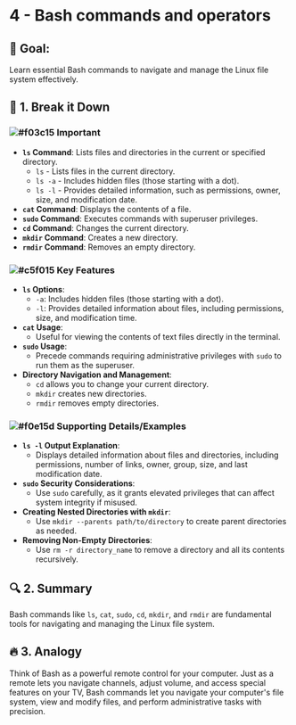# 4 - Bash commands and operators


## 🎯 Goal:
Learn essential Bash commands to navigate and manage the Linux file system effectively.

## 🧠 1. Break it Down

### ![#f03c15](https://placehold.co/15x15/f03c15/f03c15.png) **Important**
- **`ls` Command**: Lists files and directories in the current or specified directory.
  - `ls` - Lists files in the current directory.
  - `ls -a` - Includes hidden files (those starting with a dot).
  - `ls -l` - Provides detailed information, such as permissions, owner, size, and modification date.
- **`cat` Command**: Displays the contents of a file.
- **`sudo` Command**: Executes commands with superuser privileges.
- **`cd` Command**: Changes the current directory.
- **`mkdir` Command**: Creates a new directory.
- **`rmdir` Command**: Removes an empty directory.

### ![#c5f015](https://placehold.co/15x15/c5f015/c5f015.png) **Key Features**
- **`ls` Options**:
  - `-a`: Includes hidden files (those starting with a dot).
  - `-l`: Provides detailed information about files, including permissions, size, and modification time.
- **`cat` Usage**:
  - Useful for viewing the contents of text files directly in the terminal.
- **`sudo` Usage**:
  - Precede commands requiring administrative privileges with `sudo` to run them as the superuser.
- **Directory Navigation and Management**:
  - `cd` allows you to change your current directory.
  - `mkdir` creates new directories.
  - `rmdir` removes empty directories.

### ![#f0e15d](https://placehold.co/15x15/f0e15d/f0e15d.png) **Supporting Details/Examples**
- **`ls -l` Output Explanation**:
  - Displays detailed information about files and directories, including permissions, number of links, owner, group, size, and last modification date.
- **`sudo` Security Considerations**:
  - Use `sudo` carefully, as it grants elevated privileges that can affect system integrity if misused.
- **Creating Nested Directories with `mkdir`**:
  - Use `mkdir --parents path/to/directory` to create parent directories as needed.
- **Removing Non-Empty Directories**:
  - Use `rm -r directory_name` to remove a directory and all its contents recursively.

## 🔍 2. Summary
Bash commands like `ls`, `cat`, `sudo`, `cd`, `mkdir`, and `rmdir` are fundamental tools for navigating and managing the Linux file system.

## 🔥 3. Analogy
Think of Bash as a powerful remote control for your computer. Just as a remote lets you navigate channels, adjust volume, and access special features on your TV, Bash commands let you navigate your computer's file system, view and modify files, and perform administrative tasks with precision.
